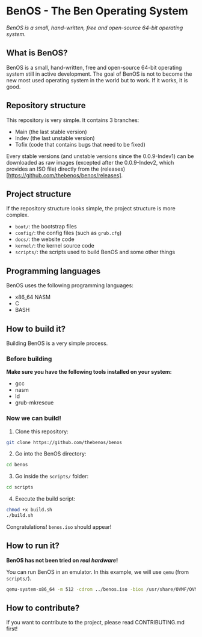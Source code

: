 # BenOS - The Ben Operating System

*BenOS is a small, hand-written, free and open-source 64-bit operating system.*

## What is BenOS?
BenOS is a small, hand-written, free and open-source 64-bit operating system still in active development. The goal of BenOS is not to become the new most used operating system in the world but to work. If it works, it is good.

## Repository structure
This repository is very simple. It contains 3 branches:
- Main (the last stable version)
- Indev (the last unstable version)
- Tofix (code that contains bugs that need to be fixed)

Every stable versions (and unstable versions since the 0.0.9-Indev1) can be downloaded as raw images (excepted after the 0.0.9-Indev2, which provides an ISO file) directly from the (releases)[https://github.com/thebenos/benos/releases].

## Project structure
If the repository structure looks simple, the project structure is more complex.
- `boot/`: the bootstrap files
- `config/`: the config files (such as `grub.cfg`)
- `docs/`: the website code
- `kernel/`: the kernel source code
- `scripts/`: the scripts used to build BenOS and some other things

## Programming languages
BenOS uses the following programming languages:
- x86_64 NASM
- C
- BASH

## How to build it?
Building BenOS is a very simple process.

### Before building
**Make sure you have the following tools installed on your system:**
- gcc
- nasm
- ld
- grub-mkrescue

### Now we can build!
1. Clone this repository:
```bash
git clone https://github.com/thebenos/benos
```
2. Go into the BenOS directory:
```bash
cd benos
```
3. Go inside the `scripts/` folder:
```bash
cd scripts
```
4. Execute the build script:
```bash
chmod +x build.sh
./build.sh
```

Congratulations! `benos.iso` should appear!

## How to run it?
**BenOS has not been tried on *real hardware*!**

You can run BenOS in an emulator. In this example, we will use `qemu` (from `scripts/`).
```bash
qemu-system-x86_64 -m 512 -cdrom ../benos.iso -bios /usr/share/OVMF/OVMF_CODE.fd
```

## How to contribute?
If you want to contribute to the project, please read CONTRIBUTING.md first!